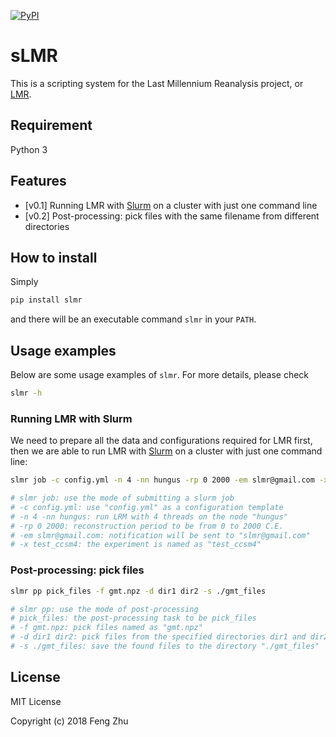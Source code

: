 [![PyPI](https://img.shields.io/pypi/v/slmr.svg)]()

# sLMR

This is a scripting system for the Last Millennium Reanalysis project,
or [LMR](https://atmos.washington.edu/~hakim/lmr/).

## Requirement
Python 3

## Features

+ [v0.1] Running LMR with [Slurm](https://slurm.schedmd.com/) on a cluster with just one command line
+ [v0.2] Post-processing: pick files with the same filename from different directories

## How to install
Simply
```bash
pip install slmr
```
and there will be an executable command `slmr` in your `PATH`.

## Usage examples
Below are some usage examples of `slmr`.
For more details, please check
 ```bash
 slmr -h
 ```

### Running LMR with Slurm
We need to prepare all the data and configurations required for LMR first,
then we are able to run LMR with [Slurm](https://slurm.schedmd.com/) on a cluster
with just one command line:

```bash
slmr job -c config.yml -n 4 -nn hungus -rp 0 2000 -em slmr@gmail.com -x test_ccsm4

# slmr job: use the mode of submitting a slurm job
# -c config.yml: use "config.yml" as a configuration template
# -n 4 -nn hungus: run LRM with 4 threads on the node "hungus"
# -rp 0 2000: reconstruction period to be from 0 to 2000 C.E.
# -em slmr@gmail.com: notification will be sent to "slmr@gmail.com"
# -x test_ccsm4: the experiment is named as "test_ccsm4"
 ```

### Post-processing: pick files
```bash
slmr pp pick_files -f gmt.npz -d dir1 dir2 -s ./gmt_files

# slmr pp: use the mode of post-processing
# pick_files: the post-processing task to be pick_files
# -f gmt.npz: pick files named as "gmt.npz"
# -d dir1 dir2: pick files from the specified directories dir1 and dir2; more dirs can be followed
# -s ./gmt_files: save the found files to the directory "./gmt_files"
```

## License
MIT License

Copyright (c) 2018 Feng Zhu
